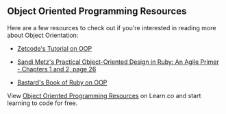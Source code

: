 

## Object Oriented Programming Resources

Here are a few resources to check out if you're interested in reading more about Object Orientation:

+ [Zetcode's Tutorial on OOP](http://zetcode.com/lang/rubytutorial/oop/)

+ [Sandi Metz's Practical Object-Oriented Design in Ruby: An Agile Primer - Chapters 1 and 2, page 26](http://books.flatironschool.com/books/102)

+ [Bastard's Book of Ruby on OOP](http://ruby.bastardsbook.com/chapters/oops/)

<p data-visibility='hidden'>View <a href='https://learn.co/lessons/hs-oo-resources' title='Object Oriented Programming Resources'>Object Oriented Programming Resources</a> on Learn.co and start learning to code for free.</p>
